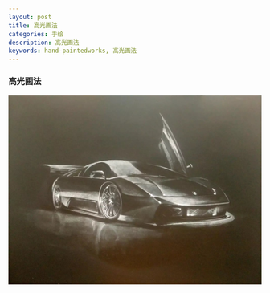 ```yaml
---
layout: post
title: 高光画法
categories: 手绘
description: 高光画法
keywords: hand-paintedworks, 高光画法
---
```


### 高光画法


![](/images/posts/hand-paintedworks/9.jpg)




